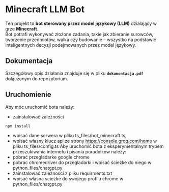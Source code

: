 # Minecraft LLM Bot

Ten projekt to **bot sterowany przez model językowy (LLM)** działający w grze **Minecraft**.  
Bot potrafi wykonywać złożone zadania, takie jak zbieranie surowców, tworzenie przedmiotów, walka czy budowanie – wszystko na podstawie inteligentnych decyzji podejmowanych przez model językowy.

## Dokumentacja

Szczegółowy opis działania znajduje się w pliku **`dokumentacja.pdf`** dołączonym do repozytorium.

## Uruchomienie 
Aby móc uruchomić bota należy:
- zainstalować zależności
```bash
npm install
```
- wpisać dane serwera w pliku ts_files/bot_minecraft.ts,
- wpisać własny klucz api ze strony https://console.groq.com/home w pliku ts_files/config.ts
Aby uruchomić bota z eksperymentalnym trybem przeszukiwania internetu i pisania poradnikow należy:
- pobrać przegladarke google chrome
- pobrac chromedriver do przegladarki i wpisać ścieżke do niego w python_files/chatgpt.py
- zainstalować zależności z pliku requirments.txt
- wpisać własną scieżke do swojego profilu chrome w python_files/chatgpt.py
